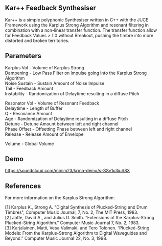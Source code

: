 

## Kar++ Feedback Synthesiser

Kar++ is a simple polyphonic Synthesiser written in C++ with the JUCE Framework using the Karplus Strong Algorithm and resonant filtering in combination with a non-linear transfer function. The transfer function allow for Feedback Values > 1.0 without Breakout, pushing the timbre into more distorted and broken territories.

## Parameters

Karplus Vol   - Volume of Karplus Strong  
Dampening     - Low Pass Filter on Impulse going into the Karplus Strong Algorithm  
Noise Sustain - Sustain Amount of Noise Impulse  
Tail          - Feedback Amount  
Instability   - Randomization of Delaytime resulting in a diffuse Pitch  
  
Resonator Vol - Volume of Resonant Feedback  
Delaytime     - Length of Buffer  
Q             - Resonance Amount  
Age           - Randomization of Delaytime resulting in a diffuse Pitch  
Detune        - Detune Amount between left and right channel  
Phase Offset  - Offsetting Phase between left and right channel  
Release       - Release Amount of Envelope  
  
Volume        - Global Volume  

## Demo

https://soundcloud.com/minim23/krma-demo/s-SSv1u3iuS8X

## References

For more information on the Karplus Strong Algorithm:  
  
[1] Karplus K., Strong A. "Digital Synthesis of Plucked-String and Drum Timbres", Computer Music Journal, 7, No. 2, The MIT Press, 1983.  
[2] Jaffe, David A., and Julius O. Smith. “Extensions of the Karplus-Strong Plucked-String Algorithm.” Computer Music Journal 7, No. 2, 1983.  
[3] Karjalainen, Matti, Vesa Valimaki, and Tero Tolonen. “Plucked-String Models: From the Karplus-Strong Algorithm to Digital Waveguides and Beyond.” Computer Music Journal 22, No. 3, 1998.  
